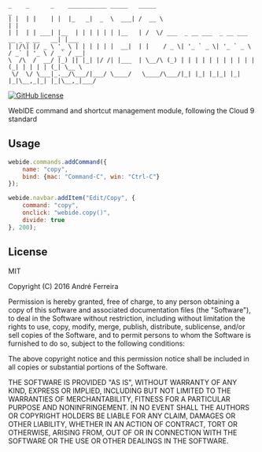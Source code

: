 ``` 
_    _      _    ___________ _____   _____                                           _     
| |  | |    | |  |_   _|  _  \  ___| /  __ \                                         | |    
| |  | | ___| |__  | | | | | | |__   | /  \/ ___  _ __ ___  _ __ ___   __ _ _ __   __| |___ 
| |/\| |/ _ \ '_ \ | | | | | |  __|  | |    / _ \| '_ ` _ \| '_ ` _ \ / _` | '_ \ / _` / __|
\  /\  /  __/ |_) || |_| |/ /| |___  | \__/\ (_) | | | | | | | | | | | (_| | | | | (_| \__ \
 \/  \/ \___|_.__/\___/|___/ \____/   \____/\___/|_| |_| |_|_| |_| |_|\__,_|_| |_|\__,_|___/      
```                                                                                                                                                 

[![GitHub license](https://img.shields.io/badge/license-MIT-blue.svg)](https://raw.githubusercontent.com/jsrun/core.system.settings/master/LICENSE)

WebIDE command and shortcut management module, following the Cloud 9 standard
 
## Usage

```js
webide.commands.addCommand({
    name: "copy",
    bind: {mac: "Command-C", win: "Ctrl-C"}
});

webide.navbar.addItem("Edit/Copy", {
    command: "copy",
    onclick: "webide.copy()",
    divide: true
}, 200);
```

## License

  MIT
  
  Copyright (C) 2016 André Ferreira

  Permission is hereby granted, free of charge, to any person obtaining a copy of this software and associated documentation files (the "Software"), to deal in the Software without restriction, including without limitation the rights to use, copy, modify, merge, publish, distribute, sublicense, and/or sell copies of the Software, and to permit persons to whom the Software is furnished to do so, subject to the following conditions:

  The above copyright notice and this permission notice shall be included in all copies or substantial portions of the Software.

  THE SOFTWARE IS PROVIDED "AS IS", WITHOUT WARRANTY OF ANY KIND, EXPRESS OR IMPLIED, INCLUDING BUT NOT LIMITED TO THE WARRANTIES OF MERCHANTABILITY, FITNESS FOR A PARTICULAR PURPOSE AND NONINFRINGEMENT. IN NO EVENT SHALL THE AUTHORS OR COPYRIGHT HOLDERS BE LIABLE FOR ANY CLAIM, DAMAGES OR OTHER LIABILITY, WHETHER IN AN ACTION OF CONTRACT, TORT OR OTHERWISE, ARISING FROM, OUT OF OR IN CONNECTION WITH THE SOFTWARE OR THE USE OR OTHER DEALINGS IN THE SOFTWARE.